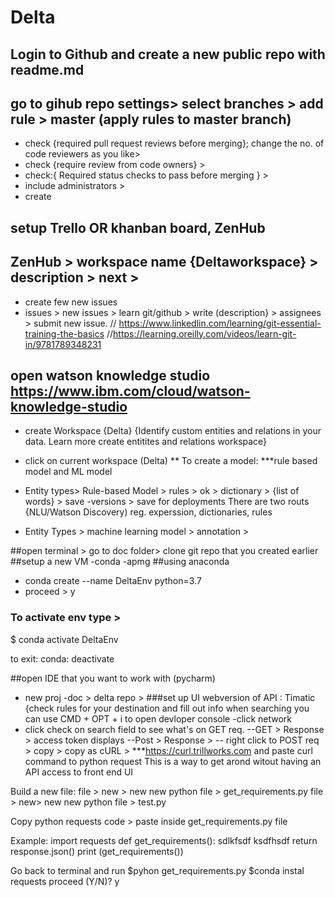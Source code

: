 # Delta
## Login to Github and create a new public repo with readme.md
## go to gihub repo settings> select branches > add rule > master (apply rules to master branch)
- check {required pull request reviews before merging}; change the no. of code reviewers as you like> 
- check {require review from code owners} > 
- check:{ Required status checks to pass before merging } > 
- include administrators > 
- create
## setup Trello OR khanban board, ZenHub
## ZenHub > workspace name {Deltaworkspace} > description > next > 
- create few new issues
- issues > new issues > learn git/github > write (description} > assignees > submit new issue. 
// https://www.linkedlin.com/learning/git-essential-training-the-basics
//https://learning.oreilly.com/videos/learn-git-in/9781789348231
## open watson knowledge studio https://www.ibm.com/cloud/watson-knowledge-studio
- create Workspace {Delta} {Identify custom entities and relations in your data. Learn more create entitites and relations workspace}
- click on current workspace (Delta) 
** To create a model:
***rule based model and ML model
- Entity types> Rule-based Model > rules > ok > dictionary > {list of words} > save
-versions > save for deployments
There are two routs {NLU/Watson Discovery)
reg. experssion, dictionaries, rules

- Entity Types > machine learning model > annotation > 

##open terminal > go to doc folder> clone git repo that you created earlier
##setup a new VM
-conda
-apmg
##using anaconda
- conda create --name DeltaEnv python=3.7 
- proceed > y
### To activate env type >
$ conda activate DeltaEnv

to exit: conda: deactivate

##open IDE that you want to work with (pycharm)
- new proj
-doc > delta repo >
###set up UI
webversion of API : Timatic {check rules for your destination and fill out info
when searching you can use CMD + OPT + i to open devloper console
-click network
- click check on search field to see what's on GET req. 
--GET > Response > access token displays
--Post > Response >
-- right click to POST req > copy > copy as cURL > 
***https://curl.trillworks.com and paste curl command to python request
This is a way to get arond witout having an API access to front end UI

Build a new file:
file > new > new new python file > get_requirements.py
file > new> new new python file > test.py

Copy python requests code > paste inside get_requirements.py file

Example:
import requests
def get_requirements():
  sdlkfsdf
  ksdfhsdf
return response.json()
print (get_requirements())

Go back to terminal and run
$pyhon get_requirements.py
$conda instal requests
proceed (Y/N)? y













